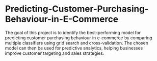 # Predicting-Customer-Purchasing-Behaviour-in-E-Commerce
The goal of this project is to identify the best-performing model for predicting customer purchasing behaviour in e-commerce by comparing multiple classifiers using grid search and cross-validation. The chosen model can then be used for predictive analytics, helping businesses improve customer targeting and sales strategies.
